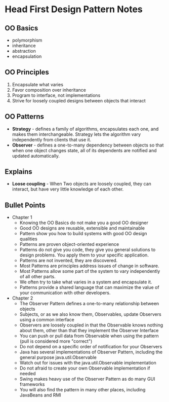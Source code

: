 # Head First Design Pattern Notes

## OO Basics  
* polymorphism
* inheritance
* abstraction
* encapsulation

## OO Principles
1. Encapsulate what varies
2. Favor composition over inheritance
3. Program to interface, not implementations
4. Strive for loosely coupled designs between objects that interact

## OO Patterns  
* **Strategy** - defines a family of algorithms, encapsulates each one, and makes them interchangeable.
Strategy lets the algorithm vary independently from clients that use it.
* **Observer** - defines a one-to-many dependency between objects so that when one object changes state, all of its dependents are notified and updated automatically.

## Explains
* **Loose coupling** - When Two objects are loosely coupled, they can interact, but have very little knowledge of each other.

## Bullet Points
* Chapter 1
  * Knowing the OO Basics do not make you a good OO designer
  * Good OO designs are reusable, extensible and maintainable
  * Pattern show you how to build systems with good OO design qualities
  * Patterns are proven object-oriented experience
  * Patterns do not give you code, they give you general solutions to design problems. You apply them to your specific application.
  * Patterns are not invented, they are discovered.
  * Most Patterns are principles address issues of change in software.
  * Most Patterns allow some part of the system to vary independently of all other parts.
  * We often try to take what varies in a system and encapsulate it.
  * Patterns provide a shared language that can maximize the value of your communication with other developers.
* Chapter 2
  * The Observer Pattern defines a one-to-many relationship between objects
  * Subjects, or as we also know them, Observables, update Observers using a common interface
  * Observers are loosely coupled in that the Observable knows nothing about them, other than that they implement the Observer Interface
  * You can push or pull data from Observable when using the pattern (pull is considered more "correct")
  * Do not depend on a specific order of notification for your Observers
  * Java has several implementations of Observer Pattern, including the general purpose java.util.Observable
  * Watch out for issues with the java.util.Observable implementation
  * Do not afraid to create your own Observable implementation if needed
  * Swing makes heavy use of the Observer Pattern as do many GUI frameworks
  * You will also find the pattern in many other places, including JavaBeans and RMI
